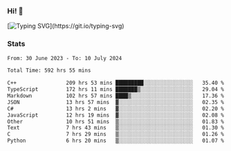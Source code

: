 ### Hi!  👋

[![Typing SVG](https://readme-typing-svg.herokuapp.com?font=Fira+Code&pause=1000&width=435&lines=Hello!+I'm+Texiwustion.)](https://git.io/typing-svg)

### Stats

<!--START_SECTION:waka-->

```txt
From: 30 June 2023 - To: 10 July 2024

Total Time: 592 hrs 55 mins

C++                209 hrs 53 mins █████████░░░░░░░░░░░░░░░░   35.40 %
TypeScript         172 hrs 11 mins ███████▒░░░░░░░░░░░░░░░░░   29.04 %
Markdown           102 hrs 57 mins ████▒░░░░░░░░░░░░░░░░░░░░   17.36 %
JSON               13 hrs 57 mins  ▓░░░░░░░░░░░░░░░░░░░░░░░░   02.35 %
C#                 13 hrs 2 mins   ▓░░░░░░░░░░░░░░░░░░░░░░░░   02.20 %
JavaScript         12 hrs 19 mins  ▓░░░░░░░░░░░░░░░░░░░░░░░░   02.08 %
Other              10 hrs 51 mins  ▒░░░░░░░░░░░░░░░░░░░░░░░░   01.83 %
Text               7 hrs 43 mins   ▒░░░░░░░░░░░░░░░░░░░░░░░░   01.30 %
C                  7 hrs 29 mins   ▒░░░░░░░░░░░░░░░░░░░░░░░░   01.26 %
Python             6 hrs 20 mins   ▒░░░░░░░░░░░░░░░░░░░░░░░░   01.07 %
```

<!--END_SECTION:waka-->
